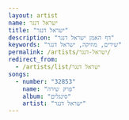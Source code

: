 ```yaml
---
layout: artist
name: ישראל דנגר
title: "ישראל דנגר"
description: "דף האמן ישראל דנגר"
keywords: "שירים, מוזיקה, ישראל דנגר"
permalink: /artists/ישראל-דנגר/
redirect_from:
  - /artists/list/ישראל דנגר
songs:
  - number: "32853"
    name: "פרק שירה"
    album: "סינגלים"
    artist: "ישראל דנגר"
---
```


